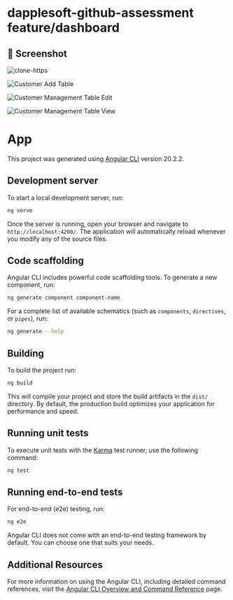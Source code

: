 # dapplesoft-github-assessment feature/dashboard


## 📸 Screenshot

![clone-https ](https://github.com/mohammadarmanhossen/Customer-Management/blob/ebb0ea0082727892f4993314518253567adb26f8/Table-imges/Screenshot%202025-09-25%20122649.png)

![Customer Add Table ](https://github.com/mohammadarmanhossen/Customer-Management/blob/cd9c866ff7ddee2c0f43c4d25adb7881327f0d73/Table-imges/Screenshot%202025-09-25%20122715.png)

![Customer Management Table Edit](https://github.com/mohammadarmanhossen/Customer-Management/blob/cd9c866ff7ddee2c0f43c4d25adb7881327f0d73/Table-imges/Screenshot%202025-09-25%20122750.png)

![Customer Management Table View ](https://github.com/mohammadarmanhossen/Customer-Management/blob/cd9c866ff7ddee2c0f43c4d25adb7881327f0d73/Table-imges/Screenshot%202025-09-25%20122736.png)



# App

This project was generated using [Angular CLI](https://github.com/angular/angular-cli) version 20.2.2.

## Development server

To start a local development server, run:

```bash
ng serve
```

Once the server is running, open your browser and navigate to `http://localhost:4200/`. The application will automatically reload whenever you modify any of the source files.

## Code scaffolding

Angular CLI includes powerful code scaffolding tools. To generate a new component, run:

```bash
ng generate component component-name
```

For a complete list of available schematics (such as `components`, `directives`, or `pipes`), run:

```bash
ng generate --help
```

## Building

To build the project run:

```bash
ng build
```

This will compile your project and store the build artifacts in the `dist/` directory. By default, the production build optimizes your application for performance and speed.

## Running unit tests

To execute unit tests with the [Karma](https://karma-runner.github.io) test runner, use the following command:

```bash
ng test
```

## Running end-to-end tests

For end-to-end (e2e) testing, run:

```bash
ng e2e
```

Angular CLI does not come with an end-to-end testing framework by default. You can choose one that suits your needs.

## Additional Resources

For more information on using the Angular CLI, including detailed command references, visit the [Angular CLI Overview and Command Reference](https://angular.dev/tools/cli) page.
